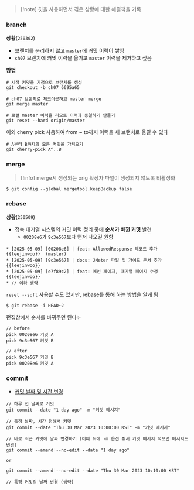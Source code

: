 > [!note] 깃을 사용하면서 겪은 상황에 대한 해결책을 기록


### branch

**상황**(`250302`)
- 브랜치를 분리하지 않고 `master`에 커밋 이력이 쌓임
- `ch07` 브랜치에 커밋 이력을 옮기고 `master` 이력을 제거하고 싶음

**방법**
```shell
# 시작 커밋을 기점으로 브랜치를 생성 
git checkout -b ch07 6695a65

# ch07 브랜치로 체크아웃하고 master merge
git merge master

# 로컬 master 이력을 리모트 이력과 동일하기 만들기
git reset --hard origin/master
```

이외 cherry pick 사용하여 from ~ to까지 이력을 새 브랜치로 옮길 수 있다
```shell
# A부터 B까지의 모든 커밋을 가져오기 
git cherry-pick A^..B
```


### merge
>[!info] merge시 생성되는 orig 확장자 파일이 생성되지 않도록 비활성화

```shell
$ git config --global mergetool.keepBackup false
```


### rebase

**상황**(`250509`)
- 접속 대기열 시스템의 커밋 이력 정리 중에 **순서가 바뀐 커밋** 발견
	- `00208e6`가 `9c3e567`보다 먼저 나오길 원함

```text
* [2025-05-09] [00208e6] | feat: AllowedResponse 레코드 추가 {{leejinwoo}}  (master)
* [2025-05-09] [9c3e567] | docs: JMeter 파일 및 가이드 문서 추가 {{leejinwoo}} 
* [2025-05-09] [e7f89c2] | feat: 메인 페이지, 대기열 페이지 수정 {{leejinwoo}} 
* // 이하 생략
```


`reset --soft` 사용할 수도 있지만, rebase를 통해 하는 방법을 알게 됨

```shell
$ git rebase -i HEAD~2
```

편집창에서 순서를 바꿔주면 된다✨
```text
// before
pick 00208e6 커밋 A
pick 9c3e567 커밋 B

// after
pick 9c3e567 커밋 B
pick 00208e6 커밋 A
```


### commit
- [커밋 날짜 및 시간 변경](https://blacklobster.tistory.com/17)

```text
// 하루 전 날짜로 커밋
git commit --date "1 day ago" -m "커밋 메시지"

// 특정 날짜, 시간 정해서 커밋 
git commit --date "Thu 30 Mar 2023 10:00:00 KST" -m "커밋 메시지"

// 바로 최근 커밋에 날짜 변경하기 (이때 뒤에 -m 옵션 줘서 커밋 메시지 적으면 메시지도 변경)
git commit --amend --no-edit --date "1 day ago"

or

git commit --amend --no-edit --date "Thu 30 Mar 2023 10:10:00 KST"

// 특정 커밋의 날짜 변경 (생략)

```
